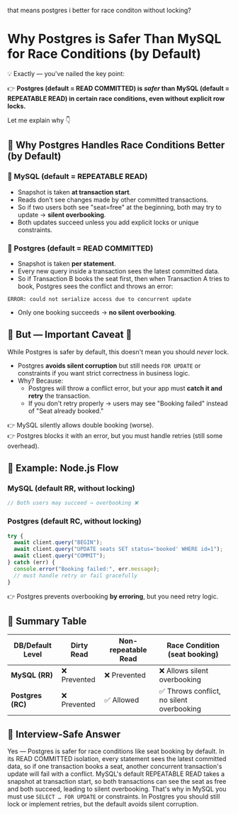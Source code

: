 that means postgres i better for race conditon without locking?

# Why Postgres is Safer Than MySQL for Race Conditions (by Default)

💡 Exactly — you've nailed the key point:

👉 **Postgres (default = READ COMMITTED) is *safer* than MySQL (default = REPEATABLE READ) in certain race conditions, even without explicit row locks.**

Let me explain why 👇

## 📌 Why Postgres Handles Race Conditions Better (by Default)

### 🔑 MySQL (default = REPEATABLE READ)

* Snapshot is taken **at transaction start**.
* Reads don't see changes made by other committed transactions.
* So if two users both see "seat=free" at the beginning, both may try to update → **silent overbooking**.
* Both updates succeed unless you add explicit locks or unique constraints.

### 🔑 Postgres (default = READ COMMITTED)

* Snapshot is taken **per statement**.
* Every new query inside a transaction sees the latest committed data.
* So if Transaction B books the seat first, then when Transaction A tries to book, Postgres sees the conflict and throws an error:

```
ERROR: could not serialize access due to concurrent update
```

* Only one booking succeeds → **no silent overbooking**.

## 📌 But — Important Caveat 🚨

While Postgres is safer by default, this doesn't mean you should *never* lock.

* Postgres **avoids silent corruption** but still needs `FOR UPDATE` or constraints if you want strict correctness in business logic.
* Why? Because:
  * Postgres will throw a conflict error, but your app must **catch it and retry** the transaction.
  * If you don't retry properly → users may see "Booking failed" instead of "Seat already booked."

👉 MySQL silently allows double booking (worse).  
👉 Postgres blocks it with an error, but you must handle retries (still some overhead).

## 📌 Example: Node.js Flow

### MySQL (default RR, without locking)

```javascript
// Both users may succeed → overbooking ❌
```

### Postgres (default RC, without locking)

```javascript
try {
  await client.query("BEGIN");
  await client.query("UPDATE seats SET status='booked' WHERE id=1");
  await client.query("COMMIT");
} catch (err) {
  console.error("Booking failed:", err.message); 
  // must handle retry or fail gracefully
}
```

👉 Postgres prevents overbooking **by erroring**, but you need retry logic.

## 📌 Summary Table

| DB/Default Level | Dirty Read | Non-repeatable Read | Race Condition (seat booking) |
|------------------|------------|---------------------|-------------------------------|
| **MySQL (RR)** | ❌ Prevented | ❌ Prevented | ❌ Allows silent overbooking |
| **Postgres (RC)** | ❌ Prevented | ✅ Allowed | ✅ Throws conflict, no silent overbooking |

## 🎯 Interview-Safe Answer

Yes — Postgres is safer for race conditions like seat booking by default. In its READ COMMITTED isolation, every statement sees the latest committed data, so if one transaction books a seat, another concurrent transaction's update will fail with a conflict. MySQL's default REPEATABLE READ takes a snapshot at transaction start, so both transactions can see the seat as free and both succeed, leading to silent overbooking. That's why in MySQL you must use `SELECT … FOR UPDATE` or constraints. In Postgres you should still lock or implement retries, but the default avoids silent corruption.